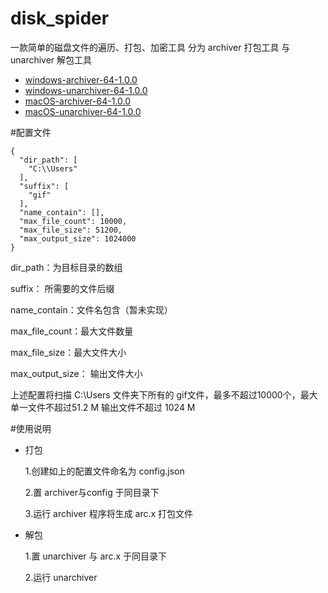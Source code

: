 
# disk_spider

一款简单的磁盘文件的遍历、打包、加密工具
分为 archiver 打包工具 与 unarchiver 解包工具

* [windows-archiver-64-1.0.0](https://github.com/naxiemolv/disk_spider/releases/download/1.0.0/archiver-64.exe)
* [windows-unarchiver-64-1.0.0](https://github.com/naxiemolv/disk_spider/releases/download/1.0.0/unarchiver-64.exe)
* [macOS-archiver-64-1.0.0](https://github.com/naxiemolv/disk_spider/releases/download/1.0.0/macOS-archiver)
* [macOS-unarchiver-64-1.0.0](https://github.com/naxiemolv/disk_spider/releases/download/1.0.0/macOS-unarchiver)

#配置文件
```
{
  "dir_path": [
    "C:\\Users"
  ],
  "suffix": [
    "gif"
  ],
  "name_contain": [],
  "max_file_count": 10000,
  "max_file_size": 51200,
  "max_output_size": 1024000
}
```
dir_path：为目标目录的数组

suffix： 所需要的文件后缀

name_contain：文件名包含（暂未实现）

max_file_count：最大文件数量

max_file_size：最大文件大小

max_output_size： 输出文件大小


上述配置将扫描 C:\Users 文件夹下所有的 gif文件，最多不超过10000个，最大单一文件不超过51.2 M 输出文件不超过 1024 M

#使用说明


* 打包
    
    1.创建如上的配置文件命名为 config.json

    2.置 archiver与config 于同目录下

    3.运行 archiver 程序将生成 arc.x 打包文件


* 解包

    1.置 unarchiver 与 arc.x 于同目录下
    
    2.运行 unarchiver



